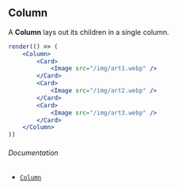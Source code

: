 ## Column

A **Column** lays out its children in a single column.

```jsx
render(() => (
	<Column>
		<Card>
			<Image src="/img/art1.webp" />
		</Card>
		<Card>
			<Image src="/img/art2.webp" />
		</Card>
		<Card>
			<Image src="/img/art3.webp" />
		</Card>
	</Column>
))
```

###### Documentation
- [`Column`](/wiki/modules/_components_layout_column_.html)
